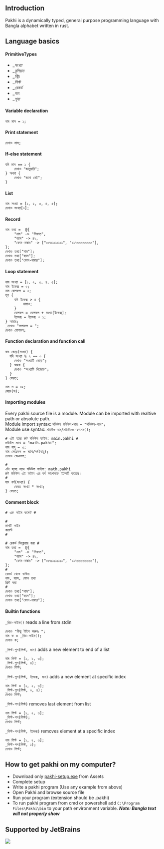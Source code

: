 ## Introduction
Pakhi is a dynamically typed, general purpose programming language with Bangla alphabet written in rust.
## Language basics
#### PrimitiveTypes
- __সংখ্যা_
- __বুলিয়ান_
- __স্ট্রিং_
- __লিস্ট_
- __রেকর্ড_
- __ফাং_
- __শূন্য_
#### Variable declaration
```
নাম মাস = ১;
```
#### Print statement
```
দেখাও মাস;
```
#### If-else statement
```
যদি মাস == ১ {
    দেখাও "জানুয়ারি";
} অথবা {
    দেখাও "জানা নেই";
}
```
#### List
```
নাম সংখ্যা = [১, ২, ৩, ৪, ৫];
দেখাও সংখ্যা[০];
```
#### Record
```
নাম তথ্য =  @{
    "নাম" -> "সিফাত",
    "বয়স" -> ৪২,
    "ফোন-নাম্বার" -> ["০১৭১১১১১১১১", "০১৭৩৩৩৩৩৩৩৩"],
};
দেখাও তথ্য["নাম"];
দেখাও তথ্য["বয়স"];
দেখাও তথ্য["ফোন-নাম্বার"];
```
#### Loop statement
```
নাম সংখ্যা = [১, ২, ৩, ৪, ৫];
নাম ইন্ডেক্স = ০;
নাম যোগফল = ০;
লুপ {
    যদি ইন্ডেক্স > ৪ {
        থামাও;
    }
    যোগফল = যোগফল + সংখ্যা[ইন্ডেক্স];
    ইন্ডেক্স = ইন্ডেক্স + ১;
} আবার;
_দেখাও "ফলাফল = ";
দেখাও যোগফল;
```
#### Function declaration and function call
```
ফাং জোড়(সংখ্যা) {
  যদি সংখ্যা % ২ == ০ {
    দেখাও "সংখ্যাটি জোড়";
  } অথবা {
    দেখাও "সংখ্যাটি বিজোড়";
  }
} ফেরত;

নাম স = ৪২;
জোড়(স);
```
#### Importing modules
Every pakhi source file is a module. Module can be imported with realtive path or absolute path.<br>
Module import syntax: ```মডিউল মডিউল-নাম = "মডিউল-পাথ";```<br>
Module use syntax: ```মডিউল-নাম/মডিউলের-ফাংশন();```
```
# এটা হচ্ছে রুট মডিউল ফাইল: main.pakhi #
মডিউল ম্যাথ = "math.pakhi";
নাম বাহু = ৩;
নাম ক্ষেত্রফল = ম্যাথ/বর্গ(বাহু);
দেখাও ক্ষেত্রফল;
```
```
# 
এটা হচ্ছে ম্যাথ মডিউল ফাইল: math.pakhi
রুট মডিউল এই ফাইল এর বর্গ ফাংশনকে ইম্পোর্ট করেছে। 
#
ফাং বর্গ(সংখ্যা) {
    ফেরত সংখ্যা * সংখ্যা;
} ফেরত;
```
#### Comment block
```
# এক লাইন কমেন্ট #

# 
মালটি লাইন
কমেন্ট
#

# রেকর্ড ডিক্লেয়ার করা #
নাম তথ্য =  @{
    "নাম" -> "সিফাত",
    "বয়স" -> ৪২,
    "ফোন-নাম্বার" -> ["০১৭১১১১১১১১", "০১৭৩৩৩৩৩৩৩৩"],
};
#
রেকর্ড থেকে ব্যক্তির
নাম, বয়স, ফোন তথ্য
প্রিন্ট করা
#
দেখাও তথ্য["নাম"];
দেখাও তথ্য["বয়স"];
দেখাও তথ্য["ফোন-নাম্বার"];
```
#### Builtin functions
```_রিড-লাইন()``` reads a line from stdin
```
দেখাও "কিছু টাইপ করুনঃ ";
নাম ক = _রিড-লাইন();
দেখাও ক;
```
```_লিস্ট-পুশ(লিস্ট, মান)``` adds a new element to end of a list
```
নাম লিস্ট = [১, ২, ৩];
_লিস্ট-পুশ(লিস্ট, ৪);
দেখাও লিস্ট;
```
```_লিস্ট-পুশ(লিস্ট, ইন্ডেক্স, মান)``` adds a new element at specific index 
```
নাম লিস্ট = [১, ২, ৩];
_লিস্ট-পুশ(লিস্ট, ০, ৪);
দেখাও লিস্ট;
```
```_লিস্ট-পপ(লিস্ট)``` removes last element from list
```
নাম লিস্ট = [১, ২, ৩];
_লিস্ট-পপ(লিস্ট);
দেখাও লিস্ট;
```
```_লিস্ট-পপ(লিস্ট, ইন্ডেক্স)``` removes element at a specific index
```
নাম লিস্ট = [১, ২, ৩];
_লিস্ট-পপ(লিস্ট, ১);
দেখাও লিস্ট;
```

## How to get pakhi on my computer?
* Download only [pakhi-setup.exe](https://github.com/Shafin098/pakhi-bhasha/releases) from Assets
* Complete setup
* Write a pakhi program (Use any example from above)
* Open Pakhi and browse source file
* Run your program (extension should be .pakhi)
* To run pakhi program from cmd or powershell add ```C:\Program Files\Pakhi\bin``` to your path environment variable. ***Note: Bangla text will not properly show***
## Supported by JetBrains
<a href="https://www.jetbrains.com/?from=pakhi-bhasha" target="_blank"><img src="https://raw.githubusercontent.com/Shafin098/pakhi-bhasha/master/svg/jetbrains.svg?raw=true"></a>
